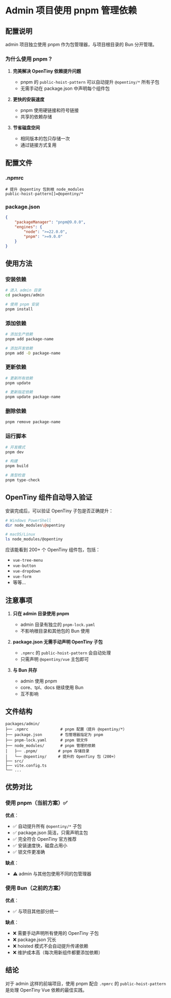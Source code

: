 # Admin 项目使用 pnpm 管理依赖

## 配置说明

admin 项目独立使用 pnpm 作为包管理器，与项目根目录的 Bun 分开管理。

### 为什么使用 pnpm？

1. **完美解决 OpenTiny 依赖提升问题**
    - pnpm 的 `public-hoist-pattern` 可以自动提升 `@opentiny/*` 所有子包
    - 无需手动在 package.json 中声明每个组件包

2. **更快的安装速度**
    - pnpm 使用硬链接和符号链接
    - 共享的依赖存储

3. **节省磁盘空间**
    - 相同版本的包只存储一次
    - 通过链接方式复用

## 配置文件

### .npmrc

```
# 提升 @opentiny 包到根 node_modules
public-hoist-pattern[]=@opentiny/*
```

### package.json

```json
{
    "packageManager": "pnpm@9.0.0",
    "engines": {
        "node": ">=22.0.0",
        "pnpm": ">=9.0.0"
    }
}
```

## 使用方法

### 安装依赖

```bash
# 进入 admin 目录
cd packages/admin

# 使用 pnpm 安装
pnpm install
```

### 添加依赖

```bash
# 添加生产依赖
pnpm add package-name

# 添加开发依赖
pnpm add -D package-name
```

### 更新依赖

```bash
# 更新所有依赖
pnpm update

# 更新指定依赖
pnpm update package-name
```

### 删除依赖

```bash
pnpm remove package-name
```

### 运行脚本

```bash
# 开发模式
pnpm dev

# 构建
pnpm build

# 类型检查
pnpm type-check
```

## OpenTiny 组件自动导入验证

安装完成后，可以验证 OpenTiny 子包是否正确提升：

```bash
# Windows PowerShell
dir node_modules\@opentiny

# macOS/Linux
ls node_modules/@opentiny
```

应该能看到 200+ 个 OpenTiny 组件包，包括：

- `vue-tree-menu`
- `vue-button`
- `vue-dropdown`
- `vue-form`
- 等等...

## 注意事项

1. **只在 admin 目录使用 pnpm**
    - admin 目录有独立的 `pnpm-lock.yaml`
    - 不影响根目录和其他包的 Bun 使用

2. **package.json 无需手动声明 OpenTiny 子包**
    - `.npmrc` 的 `public-hoist-pattern` 会自动处理
    - 只需声明 `@opentiny/vue` 主包即可

3. **与 Bun 共存**
    - admin 使用 pnpm
    - core、tpl、docs 继续使用 Bun
    - 互不影响

## 文件结构

```
packages/admin/
├── .npmrc              # pnpm 配置（提升 @opentiny/*）
├── package.json        # 包管理器指定为 pnpm
├── pnpm-lock.yaml      # pnpm 锁文件
├── node_modules/       # pnpm 管理的依赖
│   ├── .pnpm/         # pnpm 存储目录
│   └── @opentiny/     # 提升的 OpenTiny 包（200+）
├── src/
├── vite.config.ts
└── ...
```

## 优势对比

### 使用 pnpm（当前方案）✅

**优点**：

- ✅ 自动提升所有 `@opentiny/*` 子包
- ✅ package.json 简洁，只需声明主包
- ✅ 完全符合 OpenTiny 官方推荐
- ✅ 安装速度快，磁盘占用小
- ✅ 锁文件更准确

**缺点**：

- ⚠️ admin 与其他包使用不同的包管理器

### 使用 Bun（之前的方案）

**优点**：

- ✅ 与项目其他部分统一

**缺点**：

- ❌ 需要手动声明所有使用的 OpenTiny 子包
- ❌ package.json 冗长
- ❌ hoisted 模式不会自动提升传递依赖
- ❌ 维护成本高（每次用新组件都要添加依赖）

## 结论

对于 admin 这样的前端项目，使用 pnpm 配合 `.npmrc` 的 `public-hoist-pattern` 是处理 OpenTiny Vue 依赖的最佳实践。

